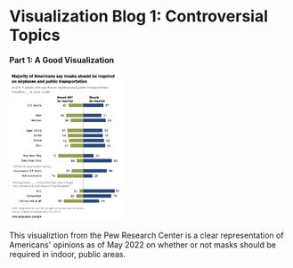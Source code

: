 # Visualization Blog 1: Controversial Topics
**Part 1: A Good Visualization**

<img src="https://github.com/pazbaum/data_viz_390/blob/main/vb1_pew_mask_viz.png" width = 40% height = 40%>

This visualiztion from the Pew Research Center is a clear representation of Americans' opinions as of May 2022 on whether or not masks should be required in indoor, public areas.
